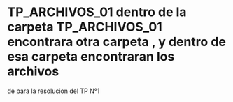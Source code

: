 # TP_ARCHIVOS_01 dentro de la carpeta TP_ARCHIVOS_01 encontrara otra carpeta , y dentro de esa carpeta encontraran los archivos
de para la resolucion del TP N°1 
